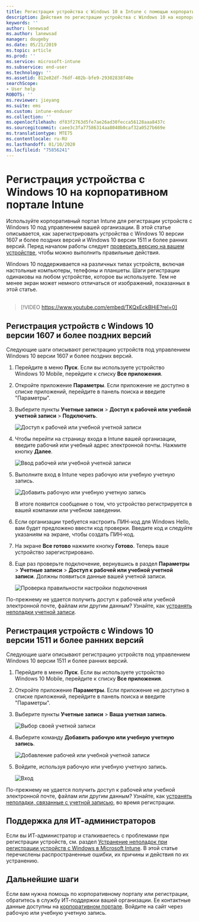 ```yaml
---
title: Регистрация устройства с Windows 10 в Intune с помощью корпоративного портала | Документация Майкрософт
description: Действия по регистрации устройства с Windows 10 на корпоративном портале Intune
keywords: ''
author: lenewsad
ms.author: lanewsad
manager: dougeby
ms.date: 05/21/2019
ms.topic: article
ms.prod: ''
ms.service: microsoft-intune
ms.subservice: end-user
ms.technology: ''
ms.assetid: 812e82df-76df-402b-bfe9-29302838f40e
searchScope:
- User help
ROBOTS: ''
ms.reviewer: jieyang
ms.suite: ems
ms.custom: intune-enduser
ms.collection: ''
ms.openlocfilehash: df83f2763d5fe7ae26ad30fecca56128aaa8437c
ms.sourcegitcommit: caee3c3fa77586314aa8040b0caf32a0527b669e
ms.translationtype: MTE75
ms.contentlocale: ru-RU
ms.lasthandoff: 01/10/2020
ms.locfileid: "75856241"
---
```

# <a name="enroll-windows-10-devices-with-intune-company-portal"></a>Регистрация устройства с Windows 10 на корпоративном портале Intune

Используйте корпоративный портал Intune для регистрации устройств с Windows 10 под управлением вашей организации. В этой статье описывается, как зарегистрировать устройства с Windows 10 версии 1607 и более поздних версий и Windows 10 версии 1511 и более ранних версий. Перед началом работы следует [проверить версию на вашем устройстве](windows-enrollment-company-portal.md#find-windows-10-version-number), чтобы можно выполнить правильные действия.  

Windows 10 поддерживается на различных типах устройств, включая настольные компьютеры, телефоны и планшеты. Шаги регистрации одинаковы на любом устройстве, которое вы используете. Тем не менее экран может немного отличаться от изображений, показанных в этой статье.  
</br>
> [!VIDEO https://www.youtube.com/embed/TKQxEckBHiE?rel=0]

## <a name="enroll-windows-10-version-1607-and-later-device"></a>Регистрация устройств с Windows 10 версии 1607 и более поздних версий 
Следующие шаги описывают регистрацию устройств под управлением Windows 10 версии 1607 и более поздних версий.  

1. Перейдите в меню **Пуск**. Если вы используете устройство Windows 10 Mobile, перейдите к списку **Все приложения**.

2. Откройте приложение **Параметры**. Если приложение не доступно в списке приложений, перейдите в панель поиска и введите "Параметры".

3. Выберите пункты **Учетные записи** > **Доступ к рабочей или учебной учетной записи** > **Подключить**.  


    ![Доступ к рабочей или учебной учетной записи](./media/w10-enroll-rs1-connect-to-work-or-school.png)  

4. Чтобы перейти на страницу входа в Intune вашей организации, введите рабочий или учебный адрес электронной почты. Нажмите кнопку **Далее**.  


   ![Ввод рабочей или учебной учетной записи](./media/w10-enroll-rs1-set-up-work-or-school-account.png)  

5. Выполните вход в Intune через рабочую или учебную учетную запись.  


    ![Добавить рабочую или учебную учетную запись](./media/w10-enroll-rs1-enter-your-credentials.png)  

    В итоге появится сообщение о том, что устройство регистрируется в вашей компании или учебном заведении.

6. Если организации требуется настроить ПИН-код для Windows Hello, вам будет предложено ввести код проверки. Введите код и следуйте указаниям на экране, чтобы создать ПИН-код.  

7. На экране **Все готово** нажмите кнопку **Готово**. Теперь ваше устройство зарегистрировано.  

8. Еще раз проверьте подключение, вернувшись в раздел **Параметры** > **Учетные записи** > **Доступ к рабочей или учебной учетной записи**.  Должны появиться данные вашей учетной записи.  


    ![Проверка правильности настройки подключения](./media/w10-enroll-rs1-validate-successful-enrollment.png)  

По-прежнему не удается получить доступ к рабочей или учебной электронной почте, файлам или другим данным? Узнайте, как [устранять неполадки учетной записи](troubleshoot-your-windows-10-device-windows.md#troubleshooting-steps-to-follow-if-you-see-access-work-or-school).  

## <a name="enroll-windows-10-version-1511-and-earlier-device"></a>Регистрация устройств с Windows 10 версии 1511 и более ранних версий  
Следующие шаги описывают регистрацию устройств под управлением Windows 10 версии 1511 и более ранних версий.  

1. Перейдите в меню **Пуск**. Если вы используете устройство Windows 10 Mobile, перейдите к списку **Все приложения**.

2. Откройте приложение **Параметры**. Если приложение не доступно в списке приложений, перейдите в панель поиска и введите "Параметры".

3. Выберите пункты **Учетные записи** > **Ваша учетная запись**.  


    ![Выбор своей учетной записи](./media/W10-enroll-2-accounts-your-account.png)  

5. Выберите команду **Добавить рабочую или учебную учетную запись**.  


    ![Добавление рабочей или учебной учетной записи](./media/w10-enroll-3-add-work-school-acct.png)  

6. Войдите, используя рабочую или учебную учетную запись.  


    ![Вход](./media/W10-enroll-4-sign-in.png)  

По-прежнему не удается получить доступ к рабочей или учебной электронной почте, файлам или другим данным? Узнайте, как [устранять неполадки, связанные с учетной записью](troubleshoot-your-windows-10-device-windows.md#troubleshooting-steps-to-follow-if-you-see-your-account), во время регистрации.  

## <a name="it-administrator-support"></a>Поддержка для ИТ-администраторов   

Если вы ИТ-администратор и сталкиваетесь с проблемами при регистрации устройств, см. раздел [Устранение неполадок при регистрации устройств с Windows в Microsoft Intune](https://support.microsoft.com/help/4469913). В этой статье перечислены распространенные ошибки, их причины и действия по их устранению. 

## <a name="next-steps"></a>Дальнейшие шаги  
Если вам нужна помощь по корпоративному порталу или регистрации, обратитесь в службу ИТ-поддержки вашей организации. Ее контактные данные доступны на [корпоративном портале](https://go.microsoft.com/fwlink/?linkid=2010980). Войдите на сайт через рабочую или учебную учетную запись.  

 

